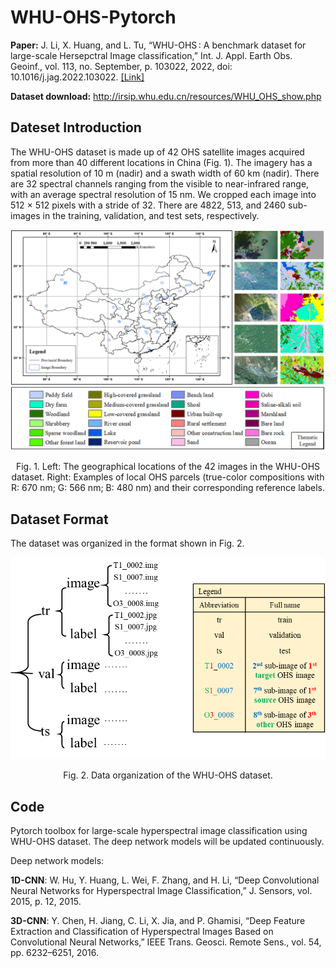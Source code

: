 # WHU-OHS-Pytorch

**Paper:** 
J. Li, X. Huang, and L. Tu, “WHU-OHS : A benchmark dataset for large-scale Hersepctral Image classification,” Int. J. Appl. Earth Obs. Geoinf., vol. 113, no. September, p. 103022, 2022, doi: 10.1016/j.jag.2022.103022. [[Link]](https://www.sciencedirect.com/science/article/pii/S1569843222002102)

**Dataset download:** http://irsip.whu.edu.cn/resources/WHU_OHS_show.php

## Dateset Introduction
The WHU-OHS dataset is made up of 42 OHS satellite images acquired from more than 40 different locations in China (Fig. 1). The imagery has a spatial resolution of 10 m (nadir) and a swath width of 60 km (nadir). There are 32 spectral channels ranging from the visible to near-infrared range, with an average spectral resolution of 15 nm. We cropped each image into 512 × 512 pixels with a stride of 32. There are 4822, 513, and 2460 sub-images in the training, validation, and test sets, respectively.

![](Dataset_introduction.png)

<p align='center'>Fig. 1. Left: The geographical locations of the 42 images in the WHU-OHS dataset. Right: Examples of local OHS parcels (true-color compositions with R: 670 nm; G: 566 nm; B: 480 nm) and their corresponding reference labels.

## Dataset Format
The dataset was organized in the format shown in Fig. 2.

![](Dataset_format.png)

<p align='center'>Fig. 2. Data organization of the WHU-OHS dataset.

## Code
Pytorch toolbox for large-scale hyperspectral image classification using WHU-OHS dataset. The deep network models will be updated continuously.

Deep network models:

**1D-CNN**: W. Hu, Y. Huang, L. Wei, F. Zhang, and H. Li, “Deep Convolutional Neural Networks for Hyperspectral Image Classification,” J. Sensors, vol. 2015, p. 12, 2015.

**3D-CNN**: Y. Chen, H. Jiang, C. Li, X. Jia, and P. Ghamisi, “Deep Feature Extraction and Classification of Hyperspectral Images Based on Convolutional Neural Networks,” IEEE Trans. Geosci. Remote Sens., vol. 54, pp. 6232–6251, 2016.

